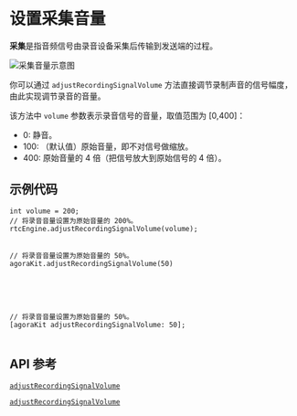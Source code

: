 # 设置采集音量

**采集**是指音频信号由录音设备采集后传输到发送端的过程。

![采集音量示意图](Images/volume.png)

你可以通过 `adjustRecordingSignalVolume` 方法直接调节录制声音的信号幅度，由此实现调节录音的音量。

该方法中 `volume` 参数表示录音信号的音量，取值范围为 [0,400]：
- 0: 静音。
- 100: （默认值）原始音量，即不对信号做缩放。
- 400: 原始音量的 4 倍（把信号放大到原始信号的 4 倍）。

## 示例代码

<pre props="android"><code class="language-java">int volume = 200;
// 将录音音量设置为原始音量的 200%。 
rtcEngine.adjustRecordingSignalVolume(volume);
</code>
</pre>

<pre props="ios">
<code class="language-swift">// 将录音音量设置为原始音量的 50%。 
agoraKit.adjustRecordingSignalVolume(50)
</code>
</pre>

<pre props="ios">


<code class="language-oc">
// 将录音音量设置为原始音量的 50%。 
[agoraKit adjustRecordingSignalVolume: 50];
</code>
</pre>

## API 参考

<a props="android" href="https://docs.agora.io/cn/Video/API%20Reference/java/classio_1_1agora_1_1rtc_1_1_rtc_engine.html#af3747f72256eb683feadbca2b742bd05"><code>adjustRecordingSignalVolume</code></a>

<a props="ios" href="https://docs.agora.io/cn/Video/API%20Reference/oc/Classes/AgoraRtcEngineKit.html#//api/name/adjustRecordingSignalVolume:"><code>adjustRecordingSignalVolume</code></a>

